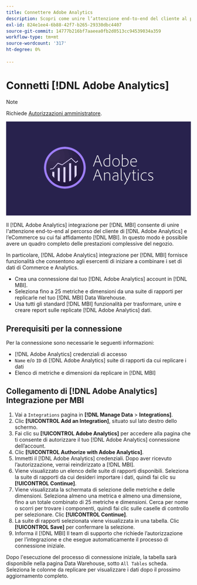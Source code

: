 ```yaml
---
title: Connettere Adobe Analytics
description: Scopri come unire l’attenzione end-to-end del cliente al percorso di [!DNL Adobe Analytics] e l’eCommerce su cui fai affidamento [!DNL MBI].
exl-id: 824e1ee4-6b88-42f7-b265-29330dbc4407
source-git-commit: 14777b216bf7aaeea0fb2d0513cc94539034a359
workflow-type: tm+mt
source-wordcount: '317'
ht-degree: 0%

---
```


# Connetti [!DNL Adobe Analytics]

>[!NOTE]
>
>Richiede [Autorizzazioni amministratore](../../../administrator/user-management/user-management.md).

![](../../../assets/adobe-analytic-slogo.png)

Il [!DNL Adobe Analytics] integrazione per [!DNL MBI] consente di unire l&#39;attenzione end-to-end al percorso del cliente di [!DNL Adobe Analytics] e l’eCommerce su cui fai affidamento [!DNL MBI]. In questo modo è possibile avere un quadro completo delle prestazioni complessive del negozio.

In particolare, [!DNL Adobe Analytics] integrazione per [!DNL MBI] fornisce funzionalità che consentono agli esercenti di iniziare a combinare i set di dati di Commerce e Analytics.
- Crea una connessione dal tuo [!DNL Adobe Analytics] account in [!DNL MBI].
- Seleziona fino a 25 metriche e dimensioni da una suite di rapporti per replicarle nel tuo [!DNL MBI] Data Warehouse.
- Usa tutti gli standard [!DNL MBI] funzionalità per trasformare, unire e creare report sulle replicate [!DNL Adobe Analytics] dati.

## Prerequisiti per la connessione

Per la connessione sono necessarie le seguenti informazioni:
- [!DNL Adobe Analytics] credenziali di accesso
- `Name` e/o `ID` di [!DNL Adobe Analytics] suite di rapporti da cui replicare i dati
- Elenco di metriche e dimensioni da replicare in [!DNL MBI]

## Collegamento di [!DNL Adobe Analytics] Integrazione per MBI

1. Vai a `Integrations` pagina in **[!DNL Manage Data** > **Integrations]**.
1. Clic **[!UICONTROL Add an Integration]**, situato sul lato destro dello schermo.
1. Fai clic su **[!UICONTROL Adobe Analytics]** per accedere alla pagina che ti consente di autorizzare il tuo [!DNL Adobe Analytics] connessione dell’account.
1. Clic **[!UICONTROL Authorize with Adobe Analytics]**.
1. Immetti il [!DNL Adobe Analytics] credenziali. Dopo aver ricevuto l’autorizzazione, verrai reindirizzato a [!DNL MBI].
1. Viene visualizzato un elenco delle suite di rapporti disponibili. Seleziona la suite di rapporti da cui desideri importare i dati, quindi fai clic su **[!UICONTROL Continue]**.
1. Viene visualizzata la schermata di selezione delle metriche e delle dimensioni. Seleziona almeno una metrica e almeno una dimensione, fino a un totale combinato di 25 metriche e dimensioni. Cerca per nome o scorri per trovare i componenti, quindi fai clic sulle caselle di controllo per selezionare. Clic **[!UICONTROL Continue]**.
1. La suite di rapporti selezionata viene visualizzata in una tabella. Clic **[!UICONTROL Save]** per confermare la selezione.
1. Informa il [!DNL MBI] Il team di supporto che richiede l’autorizzazione per l’integrazione e che esegue automaticamente il processo di connessione iniziale.

Dopo l&#39;esecuzione del processo di connessione iniziale, la tabella sarà disponibile nella pagina Data Warehouse, sotto `All Tables` scheda. Seleziona le colonne da replicare per visualizzare i dati dopo il prossimo aggiornamento completo.
